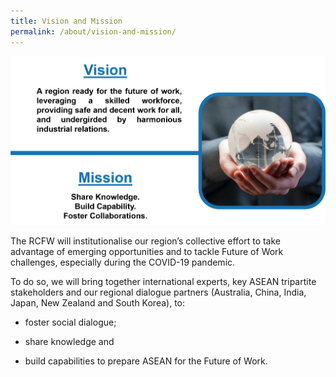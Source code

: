 ```yaml
---
title: Vision and Mission
permalink: /about/vision-and-mission/
---
```

![](/images/vision-and-mission.png)


The RCFW will institutionalise our region’s collective effort to take advantage of emerging opportunities and to tackle Future of Work challenges, especially during the COVID-19 pandemic.

To do so, we will bring together international experts, key ASEAN tripartite stakeholders and our regional dialogue partners (Australia, China, India, Japan, New Zealand and South Korea), to:

- foster social dialogue;

- share knowledge and

- build capabilities to prepare ASEAN for the Future of Work.